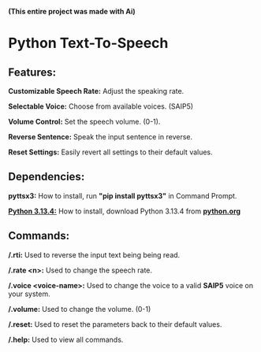 **(This entire project was made with Ai)**

# Python Text-To-Speech

## Features:
**Customizable Speech Rate:** Adjust the speaking rate.

**Selectable Voice:** Choose from available voices. (SAIP5)

**Volume Control:** Set the speech volume. (0-1).

**Reverse Sentence:** Speak the input sentence in reverse.

**Reset Settings:** Easily revert all settings to their default values.

## Dependencies:
**pyttsx3:** How to install, run **"pip install pyttsx3"** in Command Prompt.

**[Python 3.13.4:](https://www.python.org/ftp/python/3.13.4/python-3.13.5-amd64.exe)** How to install, download Python 3.13.4 from **[python.org](https://www.python.org)**


## Commands:

**/.rti:** Used to reverse the input text being being read.

**/.rate <󠀡n󠀡>:** Used to change the speech rate.

**/.voice <󠀡voice-name󠀡>:** Used to change the voice to a valid **SAIP5** voice on your system.

**/.volume:** Used to change the volume. (0-1)

**/.reset:** Used to reset the parameters back to their default values.

**/.help:** Used to view all commands.



